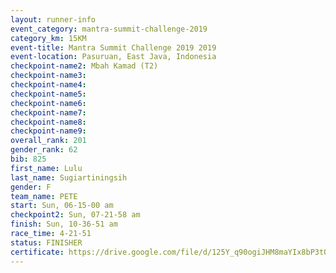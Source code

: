```yaml
---
layout: runner-info 
event_category: mantra-summit-challenge-2019 
category_km: 15KM 
event-title: Mantra Summit Challenge 2019 2019 
event-location: Pasuruan, East Java, Indonesia 
checkpoint-name2: Mbah Kamad (T2) 
checkpoint-name3: 
checkpoint-name4: 
checkpoint-name5: 
checkpoint-name6: 
checkpoint-name7: 
checkpoint-name8: 
checkpoint-name9: 
overall_rank: 201
gender_rank: 62
bib: 825
first_name: Lulu
last_name: Sugiartiningsih
gender: F
team_name: PETE
start: Sun, 06-15-00 am
checkpoint2: Sun, 07-21-58 am
finish: Sun, 10-36-51 am
race_time: 4-21-51
status: FINISHER
certificate: https://drive.google.com/file/d/125Y_q90ogiJHM8maYIx8bP3tOiLeEgJT/view?usp=sharing
---
```

